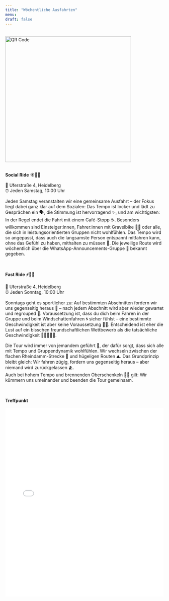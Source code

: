 ```yaml
---
title: "Wöchentliche Ausfahrten"
menu:
draft: false
---
```

<div style="margin-top: 2rem; text-align: left;">
  <img src="/images/ausfahrt.jpg" alt="QR Code" width="400">
</div>

<div style="margin-top: 2.0rem;"></div>

**Social Ride ☀️🚴‍♂️**
<div style="margin-top: 1.0rem;"></div>

📌 Uferstraße 4, Heidelberg  
⏰ Jeden Samstag, 10:00 Uhr
<div style="margin-top: 1.0rem;"></div>

Jeden Samstag veranstalten wir eine gemeinsame Ausfahrt – der Fokus liegt dabei ganz klar auf dem Sozialen: Das Tempo ist locker und lädt zu Gesprächen ein 🗣️, die Stimmung ist hervorragend ✨, und am wichtigsten: In der Regel endet die Fahrt mit einem Café-Stopp ☕. Besonders willkommen sind Einsteiger:innen, Fahrer:innen mit Gravelbike 🚵‍♂️ oder alle, die sich in leistungsorientierten Gruppen nicht wohlfühlen. Das Tempo wird so angepasst, dass auch die langsamste Person entspannt mitfahren kann, ohne das Gefühl zu haben, mithalten zu müssen 🐢. Die jeweilige Route wird wöchentlich über die WhatsApp-Announcements-Gruppe 📱 bekannt gegeben.
<div style="margin-top: 3.0rem;"></div>

**Fast Ride ⚡🚴‍♀️**
<div style="margin-top: 1.0rem;"></div>

📌 Uferstraße 4, Heidelberg  
⏰ Jeden Sonntag, 10:00 Uhr
<div style="margin-top: 1.0rem;"></div>

Sonntags geht es sportlicher zu: Auf bestimmten Abschnitten fordern wir uns gegenseitig heraus 💨 – nach jedem Abschnitt wird aber wieder gewartet und regrouped 🤝. Voraussetzung ist, dass du dich beim Fahren in der Gruppe und beim Windschattenfahren 🌀 sicher fühlst – eine bestimmte Geschwindigkeit ist aber keine Voraussetzung 🚫🏁. Entscheidend ist eher die Lust auf ein bisschen freundschaftlichen Wettbewerb als die tatsächliche Geschwindigkeit 🚴‍♀️🚴‍♂️💪.
<div style="margin-top: 1.0rem;"></div>

Die Tour wird immer von jemandem geführt 👋, der dafür sorgt, dass sich alle mit Tempo und Gruppendynamik wohlfühlen. Wir wechseln zwischen der flachen Rheindamm-Strecke 🌊 und hügeligen Routen ⛰️. Das Grundprinzip bleibt gleich: Wir fahren zügig, fordern uns gegenseitig heraus – aber niemand wird zurückgelassen 🫂.  
Auch bei hohem Tempo und brennenden Oberschenkeln 🧬😉 gilt: Wir kümmern uns umeinander und beenden die Tour gemeinsam.
<div style="margin-top: 3.0rem;"></div>

**Treffpunkt** 
<div style="margin-top: 1.0rem;"></div>

<iframe src="/map/index.html?lat=49.41325&lng=8.6919444&zoom=14" width="100%" height="600" style="border:none;"></iframe>
